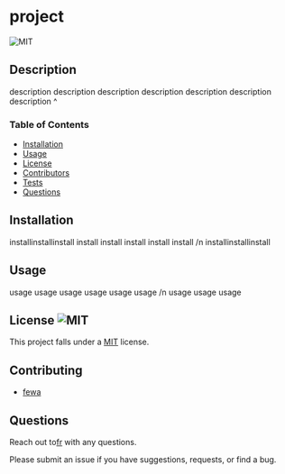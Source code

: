 # project
  ![MIT](https://img.shields.io/badge/license-MIT-brightgreen)

  ## Description
  description description description description description description description ^

  
  ### Table of Contents
  
  * [Installation](installation)
  * [Usage](usage)
  * [License](license)
  * [Contributors](contributors)
  * [Tests](tests)
  * [Questions](#questions)
  

  
  ## Installation
   installinstallinstall install install install install install /n installinstallinstall

  
  ## Usage
  usage  usage  usage usage usage usage /n  usage usage usage

  
  ## License ![MIT](https://img.shields.io/badge/license-MIT-brightgreen)
  This project falls under a [MIT](https://opensource.org/licenses/MIT) license.
  
   
  ## Contributing
  
  * [fewa](https://github.com/fewafr)
  
  
  
  ## Questions 
  Reach out to[fr](fr) with any questions.

  Please submit an issue if you have suggestions, requests, or find a bug.
